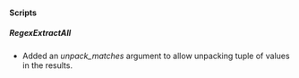 
#### Scripts
##### RegexExtractAll
- Added an *unpack_matches* argument to allow unpacking tuple of values in the results.

